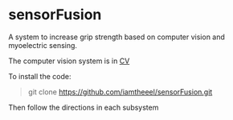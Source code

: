 # sensorFusion
A system to increase grip strength based on computer vision and myoelectric sensing.

The computer vision system is in [CV](./cv "Python Based Computer Vision using YOLO")

To install the code:
> git clone https://github.com/iamtheeel/sensorFusion.git

Then follow the directions in each subsystem
